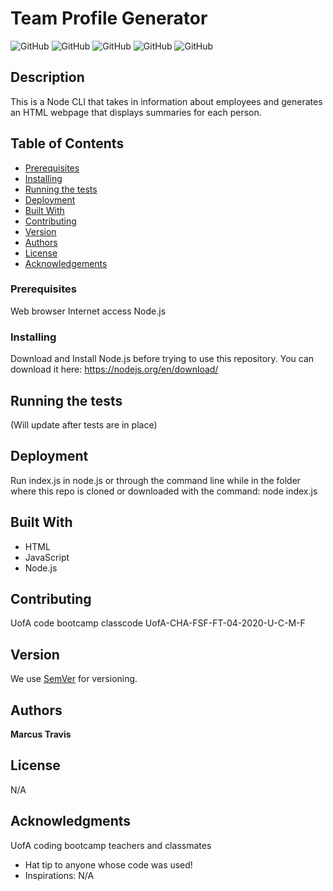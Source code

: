  
# Team Profile Generator

![GitHub](https://img.shields.io/github/repo-size/MarcusTravis/OOP-demo?style=plastic) ![GitHub](https://img.shields.io/github/last-commit/MarcusTravis/OOP-demo?style=plastic) ![GitHub](https://img.shields.io/github/languages/top/MarcusTravis/OOP-demo?style=plastic) ![GitHub](https://img.shields.io/github/license/MarcusTravis/OOP-demo?style=plastic) ![GitHub](https://img.shields.io/github/followers/MarcusTravis?style=social)

## Description

This is a Node CLI that takes in information about employees and generates an HTML webpage that displays summaries for each person.

## Table of Contents

* [Prerequisites](#prerequisites)
* [Installing](#Installing)
* [Running the tests](#running-the-tests)
* [Deployment](#deployment)
* [Built With](#built-with)
* [Contributing](#contributing)
* [Version](#version)
* [Authors](#authors)
* [License](#license)
* [Acknowledgements](#acknowledgements)

### Prerequisites

Web browser
Internet access
Node.js

### Installing

Download and Install Node.js before trying to use this repository. You can download it here: https://nodejs.org/en/download/


## Running the tests

(Will update after tests are in place)

## Deployment

Run index.js in node.js or through the command line while in the folder where this repo is cloned or downloaded with the command: node index.js

## Built With

* HTML<br>
* JavaScript<br>
* Node.js

## Contributing

UofA code bootcamp classcode UofA-CHA-FSF-FT-04-2020-U-C-M-F

## Version

We use [SemVer](http://semver.org/) for versioning.

## Authors

**Marcus Travis**

## License

N/A

## Acknowledgments

UofA coding bootcamp teachers and classmates
* Hat tip to anyone whose code was used!
* Inspirations: N/A
